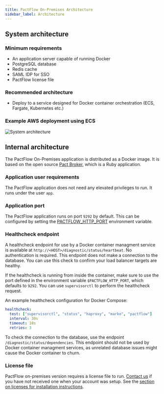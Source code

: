 ```yaml
---
title: PactFlow On-Premises Architecture
sidebar_label: Architecture
---
```


## System architecture

### Minimum requirements

* An application server capable of running Docker
* PostgreSQL database
* Redis cache
* SAML IDP for SSO
* PactFlow license file

### Recommended architecture

* Deploy to a service designed for Docker container orchestration (ECS, Fargate, Kubernetes etc.)

### Example AWS deployment using ECS

![System architecture](/img/saas-architecture-2x.png)

## Internal architecture

The PactFlow On-Premises application is distributed as a Docker image. It is based on the open source [Pact Broker](https://github.com/pact-foundation/pact_broker), which is a Ruby application.

### Application user requirements

The PactFlow application does not need any elevated privileges to run. It runs under the user `app`.

### Application port

The PactFlow application runs on port `9292` by default. This can be configured by setting the [PACTFLOW_HTTP_PORT](/docs/on-premises/environment-variables#pactflow_http_port) environment variable.

### Healthcheck endpoint

A healthcheck endpoint for use by a Docker container managment service is available at `http://<HOST>/diagnostic/status/heartbeat`. No authentication is required. This endpoint does not make a connection to the database. You can use this check to confirm your load balancer targets are healthy.

If the healthcheck is running from inside the container, make sure to use the port defined in the environment variable `$PACTFLOW_HTTP_PORT`, which defaults to `9292`. You can use `supervisorctl` to perform the healthcheck request.

An example healthcheck configuration for Docker Compose:

```yaml
healthcheck:
  test: ["supervisorctl", "status", "haproxy", "marko", "pactflow"]
  interval: 30s
  timeout: 10s
  retries: 3
```

To check the connection to the database, use the endpoint `/diagnostic/status/dependencies`. This endpoint should not be used by Docker container managment services, as unrelated database issues might cause the Docker container to churn.

### License file

PactFlow on-premises version requires a license file to run. [Contact us](https://support.smartbear.com/pactflow/message/) if you have not
received one when your account was setup. See the [section on licenses for installation instructions](/docs/on-premises/license).
